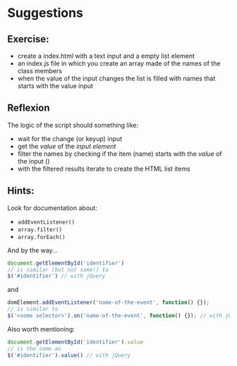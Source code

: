# Suggestions

## Exercise:

- create a index.html with a text input and a empty list element
- an index.js file in which you create an array made of the names of the class members
- when the value of the input changes the list is filled with names that starts with the value input

## Reflexion

The logic of the script should something like:

 - wait for the change (or keyup) input 
 - get the *value* of the *input element*
 - filter the names by checking if the item (name) starts with the *value* of the input ()
 - with the filtered results iterate to create the HTML list items

## Hints:

Look for documentation about:

 - `addEventListener()`
 - `array.filter()`
 - `array.forEach()`


And by the way...

````js
document.getElementById('identifier')
// is similar (but not same!) to
$('#identifier') // with jQuery
````

and

````js
domElement.addEventListener('name-of-the-event', function() {});
// is similar to
$('<some selector>').on('name-of-the-event', function() {}); // with jQuery
````

Also worth mentioning:

````js
document.getElementById('identifier').value
// is the same as
$('#identifier').value() // with jQuery
````